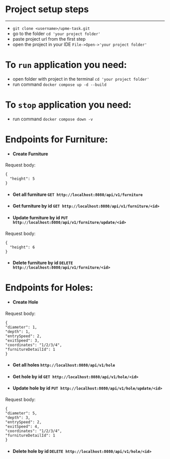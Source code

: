 # __Project setup steps__
___
* ```git clone <username>/upme-task.git ```
* go to the folder ```cd 'your project folder'```
* paste project url from the first step
* open the project in your IDE ```File->Open->'your project folder'```

# __To ```run``` application you need:__

* open folder with project in the terminal ```cd 'your project folder'```
* run command ```docker compose up -d --build```

# __To ```stop``` application you need:__

* run command ```docker compose down -v```

# Endpoints for Furniture:

* #### Create Furniture

Request body:
  ```
{
    "height": 5
}
```
* #### Get all furniture `GET http://localhost:8080/api/v1/furniture`
* #### Get furniture by id `GET http://localhost:8080/api/v1/furniture/<id>`
* #### Update furniture by id `PUT http://localhost:8080/api/v1/furniture/update/<id>`
Request body:
  ```
{
    "height": 6
}
```
* #### Delete furniture by id `DELETE http://localhost:8080/api/v1/furniture/<id>`

# Endpoints for Holes:

* #### Create Hole

Request body:
  ```
{
  "diameter": 1,
  "depth": 1,
  "entrySpeed": 2,
  "exitSpeed": 3,
  "coordinates": "1/2/3/4",
  "furnitureDetailId": 1
}
```
* #### Get all holes `http://localhost:8080/api/v1/hole`
* #### Get hole by id `GET http://localhost:8080/api/v1/hole/<id>`
* #### Update hole by id `PUT http://localhost:8080/api/v1/hole/update/<id>`
Request body:
  ```
{
  "diameter": 5,
  "depth": 3,
  "entrySpeed": 2,
  "exitSpeed": 4,
  "coordinates": "1/2/3/4",
  "furnitureDetailId": 1
}
```
* #### Delete hole by id `DELETE http://localhost:8080/api/v1/hole/<id>`